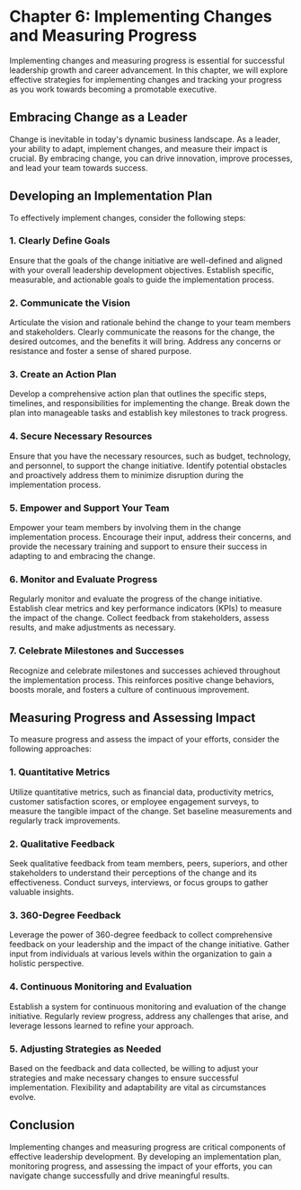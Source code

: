 Chapter 6: Implementing Changes and Measuring Progress
======================================================

Implementing changes and measuring progress is essential for successful leadership growth and career advancement. In this chapter, we will explore effective strategies for implementing changes and tracking your progress as you work towards becoming a promotable executive.

Embracing Change as a Leader
----------------------------

Change is inevitable in today's dynamic business landscape. As a leader, your ability to adapt, implement changes, and measure their impact is crucial. By embracing change, you can drive innovation, improve processes, and lead your team towards success.

Developing an Implementation Plan
---------------------------------

To effectively implement changes, consider the following steps:

### 1. Clearly Define Goals

Ensure that the goals of the change initiative are well-defined and aligned with your overall leadership development objectives. Establish specific, measurable, and actionable goals to guide the implementation process.

### 2. Communicate the Vision

Articulate the vision and rationale behind the change to your team members and stakeholders. Clearly communicate the reasons for the change, the desired outcomes, and the benefits it will bring. Address any concerns or resistance and foster a sense of shared purpose.

### 3. Create an Action Plan

Develop a comprehensive action plan that outlines the specific steps, timelines, and responsibilities for implementing the change. Break down the plan into manageable tasks and establish key milestones to track progress.

### 4. Secure Necessary Resources

Ensure that you have the necessary resources, such as budget, technology, and personnel, to support the change initiative. Identify potential obstacles and proactively address them to minimize disruption during the implementation process.

### 5. Empower and Support Your Team

Empower your team members by involving them in the change implementation process. Encourage their input, address their concerns, and provide the necessary training and support to ensure their success in adapting to and embracing the change.

### 6. Monitor and Evaluate Progress

Regularly monitor and evaluate the progress of the change initiative. Establish clear metrics and key performance indicators (KPIs) to measure the impact of the change. Collect feedback from stakeholders, assess results, and make adjustments as necessary.

### 7. Celebrate Milestones and Successes

Recognize and celebrate milestones and successes achieved throughout the implementation process. This reinforces positive change behaviors, boosts morale, and fosters a culture of continuous improvement.

Measuring Progress and Assessing Impact
---------------------------------------

To measure progress and assess the impact of your efforts, consider the following approaches:

### 1. Quantitative Metrics

Utilize quantitative metrics, such as financial data, productivity metrics, customer satisfaction scores, or employee engagement surveys, to measure the tangible impact of the change. Set baseline measurements and regularly track improvements.

### 2. Qualitative Feedback

Seek qualitative feedback from team members, peers, superiors, and other stakeholders to understand their perceptions of the change and its effectiveness. Conduct surveys, interviews, or focus groups to gather valuable insights.

### 3. 360-Degree Feedback

Leverage the power of 360-degree feedback to collect comprehensive feedback on your leadership and the impact of the change initiative. Gather input from individuals at various levels within the organization to gain a holistic perspective.

### 4. Continuous Monitoring and Evaluation

Establish a system for continuous monitoring and evaluation of the change initiative. Regularly review progress, address any challenges that arise, and leverage lessons learned to refine your approach.

### 5. Adjusting Strategies as Needed

Based on the feedback and data collected, be willing to adjust your strategies and make necessary changes to ensure successful implementation. Flexibility and adaptability are vital as circumstances evolve.

Conclusion
----------

Implementing changes and measuring progress are critical components of effective leadership development. By developing an implementation plan, monitoring progress, and assessing the impact of your efforts, you can navigate change successfully and drive meaningful results.
